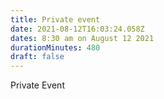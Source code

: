 ```yaml
---
title: Private event
date: 2021-08-12T16:03:24.058Z
dates: 8:30 am on August 12 2021
durationMinutes: 480
draft: false
---
```

Private Event
